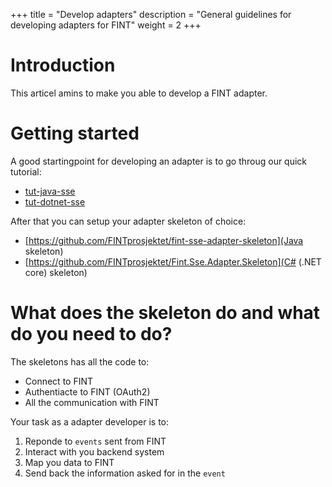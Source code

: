 +++
title = "Develop adapters"
description = "General guidelines for developing adapters for FINT"
weight = 2
+++

# Introduction
This articel amins to make you able to develop a FINT adapter.

# Getting started
A good startingpoint for developing an adapter is to go throug our quick tutorial:

* [tut-java-sse](Java)
* [tut-dotnet-sse](C#)

After that you can setup your adapter skeleton of choice:

* [https://github.com/FINTprosjektet/fint-sse-adapter-skeleton](Java skeleton)
* [https://github.com/FINTprosjektet/Fint.Sse.Adapter.Skeleton](C# (.NET core) skeleton)


# What does the skeleton do and what do you need to do?
The skeletons has all the code to:

* Connect to FINT
* Authentiacte to FINT (OAuth2)
* All the communication with FINT

Your task as a adapter developer is to:

1. Reponde to `events` sent from FINT
2. Interact with you backend system
3. Map you data to FINT 
4. Send back the information asked for in the `event`


